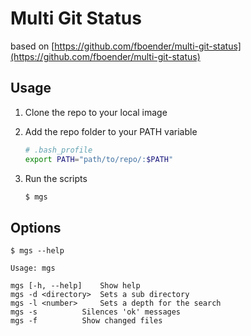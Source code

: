 # Multi Git Status

based on [https://github.com/fboender/multi-git-status](https://github.com/fboender/multi-git-status)

## Usage

1. Clone the repo to your local image
2. Add the repo folder to your PATH variable

    ```bash
    # .bash_profile
    export PATH="path/to/repo/:$PATH"
    ```
3. Run the scripts
    ```bash
    $ mgs
    ```

## Options

```
$ mgs --help

Usage: mgs

mgs [-h, --help]	Show help
mgs -d <directory>	Sets a sub directory
mgs -l <number>		Sets a depth for the search
mgs -s			Silences 'ok' messages
mgs -f			Show changed files
```
